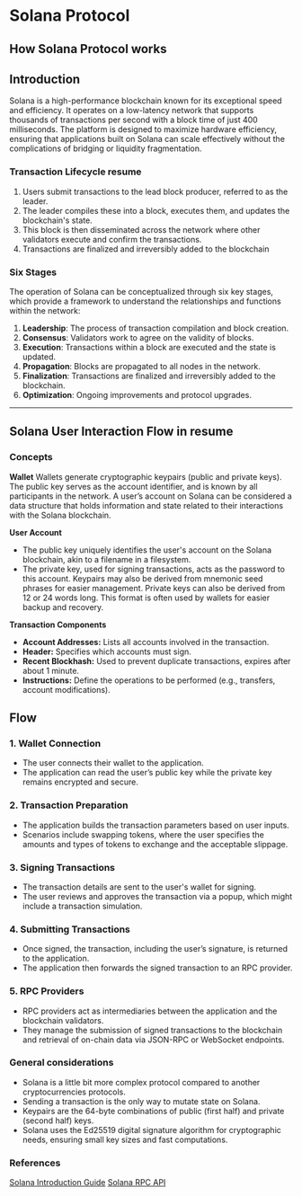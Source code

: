 # Solana Protocol

## How Solana Protocol works

## Introduction
Solana is a high-performance blockchain known for its exceptional speed and efficiency. It operates on a low-latency network that supports thousands of transactions per second with a block time of just 400 milliseconds. The platform is designed to maximize hardware efficiency, ensuring that applications built on Solana can scale effectively without the complications of bridging or liquidity fragmentation.

### Transaction Lifecycle resume
1. Users submit transactions to the lead block producer, referred to as the leader. 
2. The leader compiles these into a block, executes them, and updates the blockchain's state. 
3. This block is then disseminated across the network where other validators execute and confirm the transactions.
4. Transactions are finalized and irreversibly added to the blockchain

### Six Stages
The operation of Solana can be conceptualized through six key stages, which provide a framework to understand the relationships and functions within the network:
1. **Leadership**: The process of transaction compilation and block creation.
2. **Consensus**: Validators work to agree on the validity of blocks.
3. **Execution**: Transactions within a block are executed and the state is updated.
4. **Propagation**: Blocks are propagated to all nodes in the network.
5. **Finalization**: Transactions are finalized and irreversibly added to the blockchain.
6. **Optimization**: Ongoing improvements and protocol upgrades.

---


## Solana User Interaction Flow in resume

### Concepts 

**Wallet**
  Wallets generate cryptographic keypairs (public and private keys). The public key serves as the account identifier, and is known by all participants in the network. A user’s account on Solana can be considered a data structure that holds information and state related to their interactions with the Solana blockchain.

**User Account**
   - The public key uniquely identifies the user's account on the Solana blockchain, akin to a filename in a filesystem.
   - The private key, used for signing transactions, acts as the password to this account. Keypairs may also be derived from mnemonic seed phrases for easier management. Private keys can also be derived from 12 or 24 words long. This format is often used by wallets for easier backup and recovery.

**Transaction Components**
   - **Account Addresses:** Lists all accounts involved in the transaction.
   - **Header:** Specifies which accounts must sign.
   - **Recent Blockhash:** Used to prevent duplicate transactions, expires after about 1 minute.
   - **Instructions:** Define the operations to be performed (e.g., transfers, account modifications).

## Flow

### 1. **Wallet Connection**
   - The user connects their wallet to the application.
   - The application can read the user’s public key while the private key remains encrypted and secure.

### 2. **Transaction Preparation**
   - The application builds the transaction parameters based on user inputs.
   - Scenarios include swapping tokens, where the user specifies the amounts and types of tokens to exchange and the acceptable slippage.

### 3. **Signing Transactions**
   - The transaction details are sent to the user's wallet for signing.
   - The user reviews and approves the transaction via a popup, which might include a transaction simulation.

### 4. **Submitting Transactions**
   - Once signed, the transaction, including the user’s signature, is returned to the application.
   - The application then forwards the signed transaction to an RPC provider.

### 5. **RPC Providers**
   - RPC providers act as intermediaries between the application and the blockchain validators.
   - They manage the submission of signed transactions to the blockchain and retrieval of on-chain data via JSON-RPC or WebSocket endpoints.



### General considerations

- Solana is a little bit more complex protocol compared to another cryptocurrencies protocols.
- Sending a transaction is the only way to mutate state on Solana.
- Keypairs are the 64-byte combinations of public (first half) and private (second half) keys.
- Solana uses the Ed25519 digital signature algorithm for cryptographic needs, ensuring small key sizes and fast computations.

### References
[Solana Introduction Guide](https://report.helius.dev/)
[Solana RPC API](https://solana.com/docs/rpc)
